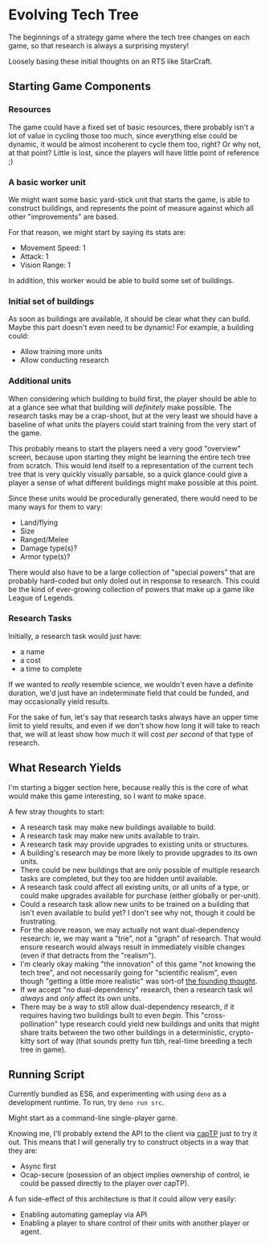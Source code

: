 # Evolving Tech Tree

The beginnings of a strategy game where the tech tree changes on each game, so that research is always a surprising mystery!

Loosely basing these initial thoughts on an RTS like StarCraft.

## Starting Game Components

### Resources

The game could have a fixed set of basic resources, there probably isn't a lot of value in cycling those too much, since everything else could be dynamic, it would be almost incoherent to cycle them too, right? Or why not, at that point? Little is lost, since the players will have little point of reference ;)

### A basic worker unit

We might want some basic yard-stick unit that starts the game, is able to construct buildings, and represents the point of measure against which all other "improvements" are based.

For that reason, we might start by saying its stats are:

- Movement Speed: 1
- Attack: 1
- Vision Range: 1

In addition, this worker would be able to build some set of buildings.

### Initial set of buildings

As soon as buildings are available, it should be clear what they can build. Maybe this part doesn't even need to be dynamic! For example, a building could:

- Allow training more units
- Allow conducting research

### Additional units

When considering which building to build first, the player should be able to at a glance see what that building will _definitely_ make possible. The research tasks may be a crap-shoot, but at the very least we should have a baseline of what units the players could start training from the very start of the game.

This probably means to start the players need a very good "overview" screen, because upon starting they might be learning the entire tech tree from scratch. This would lend itself to a representation of the current tech tree that is very quickly visually parsable, so a quick glance could give a player a sense of what different buildings might make possible at this point.

Since these units would be procedurally generated, there would need to be many ways for them to vary:

- Land/flying
- Size
- Ranged/Melee
- Damage type(s)?
- Armor type(s)?

There would also have to be a large collection of "special powers" that are probably hard-coded but only doled out in response to research. This could be the kind of ever-growing collection of powers that make up a game like League of Legends.

### Research Tasks

Initially, a research task would just have:

- a name
- a cost
- a time to complete

If we wanted to _really_ resemble science, we wouldn't even have a definite duration, we'd just have an indeterminate field that could be funded, and may occasionally yield results.

For the sake of fun, let's say that research tasks always have an upper time limit to yield results, and even if we don't show how long it will take to reach that, we will at least show how much it will cost _per second_ of that type of research.

## What Research Yields

I'm starting a bigger section here, because really this is the core of what would make this game interesting, so I want to make space.

A few stray thoughts to start:

- A research task may make new buildings available to build.
- A research task may make new units available to train.
- A research task may provide upgrades to existing units or structures.
- A building's research may be more likely to provide upgrades to its own units.
- There could be new buildings that are only possible of multiple research tasks are completed, but they too are hidden until available.
- A research task could affect all existing units, or all units of a type, or could make upgrades available for purchase (either globally or per-unit).
- Could a research task allow new units to be trained on a building that isn't even available to build yet? I don't see why not, though it could be frustrating.
- For the above reason, we may actually not want dual-dependency research: ie, we may want a "trie", not a "graph" of research. That would ensure research would always result in immediately visible changes (even if that detracts from the "realism").
- I'm clearly okay making "the innovation" of this game "not knowing the tech tree", and not necessarily going for "scientific realism", even though "getting a little more realistic" was sort-of [the founding thought](https://twitter.com/danfinlay/status/1270902701291757569?s=20).
- If we accept "no dual-dependency" research, then a research task wil _always_ and _only_ affect its own units.
- There may be a way to still allow dual-dependency research, if it requires having two buildings built to even _begin_. This "cross-pollination" type research could yield new buildings and units that might share traits between the two other buildings in a deterministic, crypto-kitty sort of way (that sounds pretty fun tbh, real-time breeding a tech tree in game).

## Running Script

Currently bundled as ES6, and experimenting with using `deno` as a development runtime. To run, try `deno run src`.

Might start as a command-line single-player game.

Knowing me, I'll probably extend the API to the client via [capTP](https://github.com/danfinlay/captp-stream) just to try it out. This means that I will generally try to construct objects in a way that they are:

- Async first
- Ocap-secure (posession of an object implies ownership of control, ie could be passed directly to the player over capTP).

A fun side-effect of this architecture is that it could allow very easily:

- Enabling automating gameplay via API
- Enabling a player to share control of their units with another player or agent.

